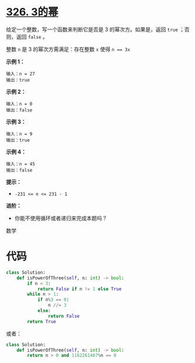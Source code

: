 # [326. 3的幂](https://leetcode-cn.com/problems/power-of-three/)

给定一个整数，写一个函数来判断它是否是 3 的幂次方。如果是，返回 `true` ；否则，返回 `false` 。

整数 `n` 是 3 的幂次方需满足：存在整数 `x` 使得 `n == 3x`

 

**示例 1：**

```
输入：n = 27
输出：true
```

**示例 2：**

```
输入：n = 0
输出：false
```

**示例 3：**

```
输入：n = 9
输出：true
```

**示例 4：**

```
输入：n = 45
输出：false
```

 

**提示：**

- `-231 <= n <= 231 - 1`

 

**进阶：**

- 你能不使用循环或者递归来完成本题吗？

数学 

# 代码

```python
class Solution:
    def isPowerOfThree(self, n: int) -> bool:
        if n < 3:
            return False if n != 1 else True 
        while n > 1:
            if n%3 == 0:
                n //= 3
            else:
                return False
        return True
```

或者：

```python
class Solution:
    def isPowerOfThree(self, n: int) -> bool:
        return n > 0 and 1162261467%n == 0
```

